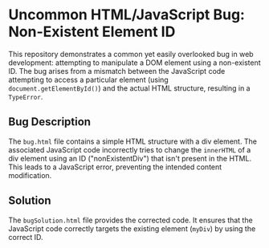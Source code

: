 # Uncommon HTML/JavaScript Bug: Non-Existent Element ID

This repository demonstrates a common yet easily overlooked bug in web development: attempting to manipulate a DOM element using a non-existent ID.  The bug arises from a mismatch between the JavaScript code attempting to access a particular element (using `document.getElementById()`) and the actual HTML structure, resulting in a `TypeError`.

## Bug Description
The `bug.html` file contains a simple HTML structure with a div element.  The associated JavaScript code incorrectly tries to change the `innerHTML` of a div element using an ID ("nonExistentDiv") that isn't present in the HTML.  This leads to a JavaScript error, preventing the intended content modification.

## Solution
The `bugSolution.html` file provides the corrected code.  It ensures that the JavaScript code correctly targets the existing element (`myDiv`) by using the correct ID.